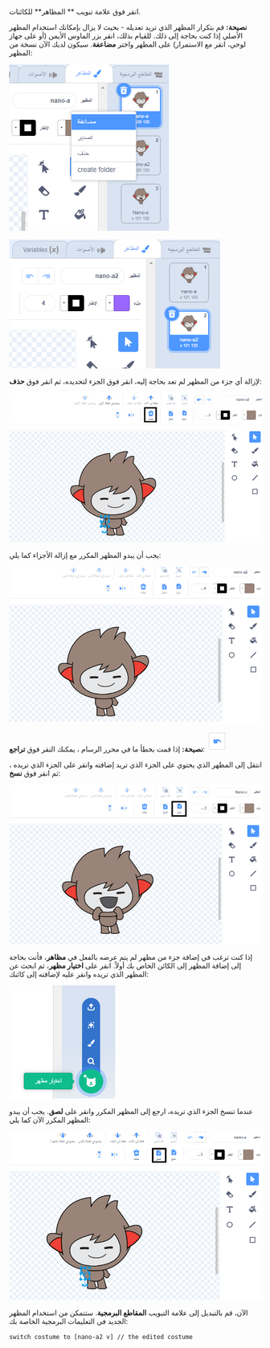 انقر فوق علامة تبويب ** المظاهر** للكائنات.

**نصيحة:** قم بتكرار المظهر الذي تريد تعديله - بحيث لا يزال بإمكانك استخدام المظهر الأصلي إذا كنت بحاجة إلى ذلك. للقيام بذلك، انقر بزر الماوس الأيمن (أو على جهاز لوحي، انقر مع الاستمرار) على المظهر واختر **مضاعفة**. سيكون لديك الآن نسخة من المظهر:

![تم تمييز خيار "تكرار" في القائمة.](images/nano-duplicate-costume.png)

![يقع المظهر المكرر أسفل المظهر الأصلي مباشرةً في علامة تبويب المظاهر.](images/nano-a2-costume.png)

لإزالة أي جزء من المظهر لم تعد بحاجة إليه، انقر فوق الجزء لتحديده، ثم انقر فوق **حذف**:

![المظهر nano-a2 مع اختيار ذراع واحدة.](images/nano-arm-selected.png)

يجب أن يبدو المظهر المكرر مع إزالة الأجزاء كما يلي:

![تم حذف مظهر nano-a2 بذراعه.](images/nano-arm-deleted.png)

**نصيحة:** إذا قمت بخطأ ما في محرر الرسام ، يمكنك النقر فوق **تراجع**: ![رمز "تراجع".](images/nano-undo.png)

انتقل إلى المظهر الذي يحتوي على الجزء الذي تريد إضافته وانقر على الجزء الذي تريده ، ثم انقر فوق **نسخ**:

![المظهر nano-c مع اختيار ذراع واحدة.](images/nano-c-arm-selected.png)

إذا كنت ترغب في إضافة جزء من مظهر لم يتم عرضه بالفعل في **مظاهر**، فأنت بحاجة إلى إضافة المظهر إلى الكائن الخاص بك أولاً. انقر على **اختيار مظهر**، ثم ابحث عن المظهر الذي تريده وانقر عليه لإضافته إلى كائنك:

![تم تمييز رمز "اختيار مظهر".](images/choose-a-costume.png)

عندما تنسخ الجزء الذي تريده، ارجع إلى المظهر المكرر وانقر على **لصق**. يجب أن يبدو المظهر المكرر الآن كما يلي:

![مظهر nano-a2 بذراع مظهر nano-c.](images/nano-a2-new-arm.png)

الآن، قم بالتبديل إلى علامة التبويب **المقاطع البرمجية**. ستتمكن من استخدام المظهر الجديد في التعليمات البرمجية الخاصة بك:

```blocks3
switch costume to [nano-a2 v] // the edited costume
```
